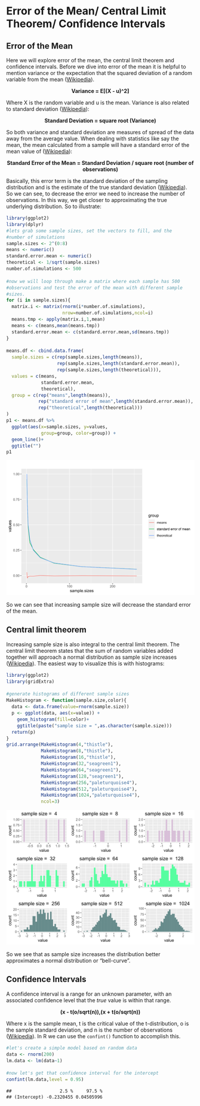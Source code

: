 Error of the Mean/ Central Limit Theorem/ Confidence Intervals
================

## Error of the Mean

Here we will explore error of the mean, the central limit theorem and
confidence intervals. Before we dive into error of the mean it is
helpful to mention variance or the expectation that the squared
deviation of a random variable from the mean
([Wikipedia](https://en.wikipedia.org/wiki/Variance)).

<center>

**Variance = E\[(X - u)^2\]**

</center>

Where X is the random variable and u is the mean. Variance is also
related to standard deviation
([Wikipedia](https://en.wikipedia.org/wiki/Variance)):

<center>

**Standard Deviation = square root (Variance)**

</center>

So both variance and standard deviation are measures of spread of the
data away from the average value. When dealing with statistics like say
the mean, the mean calculated from a sample will have a standard error
of the mean value of
([Wikipedia](https://en.wikipedia.org/wiki/Standard_error)):

<center>

**Standard Error of the Mean = Standard Deviation / square root (number
of observations)**

</center>

Basically, this error term is the standard deviation of the sampling
distribution and is the estimate of the true standard deviation
([Wikipedia](https://en.wikipedia.org/wiki/Standard_error)). So we can
see, to decrease the error we need to increase the number of
observations. In this way, we get closer to approximating the true
underlying distribution. So to illustrate:

``` r
library(ggplot2)
library(dplyr)
#lets grab some sample sizes, set the vectors to fill, and the
#number of simulations
sample.sizes <- 2^(0:8)
means <- numeric()
standard.error.mean <- numeric()
theoretical <- 1/sqrt(sample.sizes)
number.of.simulations <- 500

#now we will loop through make a matrix where each sample has 500
#observations and test the error of the mean with different sample
#sizes.
for (i in sample.sizes){
  matrix.i <- matrix(rnorm(i*number.of.simulations),
                     nrow=number.of.simulations,ncol=i)
  means.tmp <- apply(matrix.i,1,mean)
  means <- c(means,mean(means.tmp))
  standard.error.mean <- c(standard.error.mean,sd(means.tmp))
}

means.df <- cbind.data.frame(
  sample.sizes = c(rep(sample.sizes,length(means)),
                   rep(sample.sizes,length(standard.error.mean)),
                   rep(sample.sizes,length(theoretical))),
  values = c(means,
             standard.error.mean,
             theoretical),
  group = c(rep("means",length(means)),
            rep("standard error of mean",length(standard.error.mean)),
            rep("theoretical",length(theoretical)))
)
p1 <- means.df %>%
  ggplot(aes(x=sample.sizes, y=values,
             group=group, color=group)) +
  geom_line()+
  ggtitle("")
p1
```

![](error_clt_ci_files/figure-gfm/sem-1.svg)<!-- -->

So we can see that increasing sample size will decrease the standard
error of the mean.

## Central limit theorem

Increasing sample size is also integral to the central limit theorem.
The central limit theorem states that the sum of random variables added
together will approach a normal distribution as sample size increases
([Wikipedia](https://en.wikipedia.org/wiki/Central_limit_theorem)). The
easiest way to visualize this is with histograms:

``` r
library(ggplot2)
library(gridExtra)

#generate histograms of different sample sizes
MakeHistogram <- function(sample.size,color){
  data <- data.frame(value=rnorm(sample.size))
  p <- ggplot(data, aes(x=value)) + 
    geom_histogram(fill=color)+
    ggtitle(paste("sample size = ",as.character(sample.size)))
  return(p)
}
grid.arrange(MakeHistogram(4,"thistle"),
             MakeHistogram(8,"thistle"),
             MakeHistogram(16,"thistle"),
             MakeHistogram(32,"seagreen1"),
             MakeHistogram(64,"seagreen1"),
             MakeHistogram(128,"seagreen1"),
             MakeHistogram(256,"paleturquoise4"),
             MakeHistogram(512,"paleturquoise4"),
             MakeHistogram(1024,"paleturquoise4"),
             ncol=3)
```

![](error_clt_ci_files/figure-gfm/clt-1.svg)<!-- -->

So we see that as sample size increases the distribution better
approximates a normal distribution or “bell-curve”.

## Confidence Intervals

A confidence interval is a range for an unknown parameter, with an
associated confidence level that the *true* value is within that range.

<center>

**(x - t(o/sqrt(n)),(x + t(o/sqrt(n))**

</center>

Where x is the sample mean, t is the critical value of the
t-distribution, o is the sample standard deviation, and n is the number
of observations
([Wikipedia](https://en.wikipedia.org/wiki/Confidence_interval)). In R
we can use the `confint()` function to accomplish this.

``` r
#let's create a simple model based on random data
data <- rnorm(200)
lm.data <- lm(data~1)

#now let's get that confidence interval for the intercept
confint(lm.data,level = 0.95)
```

    ##                  2.5 %     97.5 %
    ## (Intercept) -0.2320455 0.04505996
